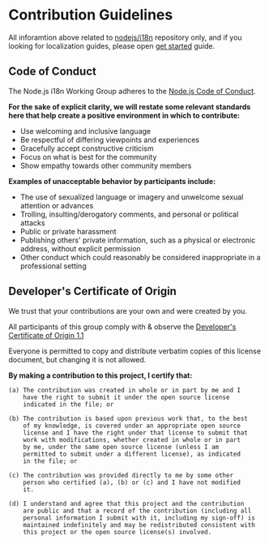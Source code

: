 # Contribution Guidelines

All inforamtion above related to [nodejs/i18n](https://github.com/nodejs/i18n/) repository only, and if you looking for localization guides, please open [get started](./GET_STARTED.md) guide.

## Code of Conduct

The Node.js i18n Working Group adheres to the [Node.js Code of Conduct](https://github.com/nodejs/admin/blob/master/CODE_OF_CONDUCT.md).

**For the sake of explicit clarity, we will restate some relevant standards here that help create a positive environment in which to contribute:**
* Use welcoming and inclusive language
* Be respectful of differing viewpoints and experiences
* Gracefully accept constructive criticism
* Focus on what is best for the community
* Show empathy towards other community members

**Examples of unacceptable behavior by participants include:**
* The use of sexualized language or imagery and unwelcome sexual attention or advances
* Trolling, insulting/derogatory comments, and personal or political attacks
* Public or private harassment
* Publishing others' private information, such as a physical or electronic address, without explicit permission
* Other conduct which could reasonably be considered inappropriate in a professional setting 

## Developer's Certificate of Origin

We trust that your contributions are your own and were created by you.

All participants of this group comply with & observe the [Developer's Certificate of Origin 1.1](https://developercertificate.org/)

Everyone is permitted to copy and distribute verbatim copies of this
license document, but changing it is not allowed.

**By making a contribution to this project, I certify that:**

```
(a) The contribution was created in whole or in part by me and I
    have the right to submit it under the open source license
    indicated in the file; or

(b) The contribution is based upon previous work that, to the best
    of my knowledge, is covered under an appropriate open source
    license and I have the right under that license to submit that
    work with modifications, whether created in whole or in part
    by me, under the same open source license (unless I am
    permitted to submit under a different license), as indicated
    in the file; or

(c) The contribution was provided directly to me by some other
    person who certified (a), (b) or (c) and I have not modified
    it.

(d) I understand and agree that this project and the contribution
    are public and that a record of the contribution (including all
    personal information I submit with it, including my sign-off) is
    maintained indefinitely and may be redistributed consistent with
    this project or the open source license(s) involved.
```